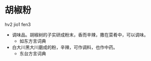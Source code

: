 



# 胡椒粉
hv2 jio1 fen3
+ 调味品。胡椒树的子实研成粉末，香而辛辣，撒在菜肴中，可以调味。
  * 如东方言词典
+ 白大川黑大川磨成的粉，辛辣，可作调料，也作中药。
  * 东台方言词典
